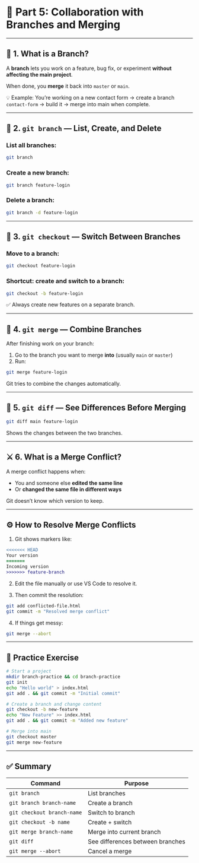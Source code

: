 # 🌲 Part 5: Collaboration with Branches and Merging

---

## 🌱 1. What is a Branch?

A **branch** lets you work on a feature, bug fix, or experiment **without affecting the main project**.

When done, you **merge** it back into `master` or `main`.

💡 Example: You’re working on a new contact form → create a branch `contact-form` → build it → merge into main when complete.

---

## 🔎 2. `git branch` — List, Create, and Delete

### List all branches:

```bash
git branch
```

### Create a new branch:

```bash
git branch feature-login
```

### Delete a branch:

```bash
git branch -d feature-login
```

---

## 👀 3. `git checkout` — Switch Between Branches

### Move to a branch:

```bash
git checkout feature-login
```

### Shortcut: create and switch to a branch:

```bash
git checkout -b feature-login
```

✅ Always create new features on a separate branch.

---

## 🔀 4. `git merge` — Combine Branches

After finishing work on your branch:

1. Go to the branch you want to merge **into** (usually `main` or `master`)
2. Run:

```bash
git merge feature-login
```

Git tries to combine the changes automatically.

---

## 🔁 5. `git diff` — See Differences Before Merging

```bash
git diff main feature-login
```

Shows the changes between the two branches.

---

## ⚔️ 6. What is a Merge Conflict?

A merge conflict happens when:

* You and someone else **edited the same line**
* Or **changed the same file in different ways**

Git doesn’t know which version to keep.

---

## ⚙️ How to Resolve Merge Conflicts

1. Git shows markers like:

```diff
<<<<<<< HEAD
Your version
=======
Incoming version
>>>>>>> feature-branch
```

2. Edit the file manually or use VS Code to resolve it.

3. Then commit the resolution:

```bash
git add conflicted-file.html
git commit -m "Resolved merge conflict"
```

4. If things get messy:

```bash
git merge --abort
```

---

## 🧪 Practice Exercise

```bash
# Start a project
mkdir branch-practice && cd branch-practice
git init
echo "Hello world" > index.html
git add . && git commit -m "Initial commit"

# Create a branch and change content
git checkout -b new-feature
echo "New Feature" >> index.html
git add . && git commit -m "Added new feature"

# Merge into main
git checkout master
git merge new-feature
```

---

## ✅ Summary

| Command                    | Purpose                          |
| -------------------------- | -------------------------------- |
| `git branch`               | List branches                    |
| `git branch branch-name`   | Create a branch                  |
| `git checkout branch-name` | Switch to branch                 |
| `git checkout -b name`     | Create + switch                  |
| `git merge branch-name`    | Merge into current branch        |
| `git diff`                 | See differences between branches |
| `git merge --abort`        | Cancel a merge                   |
